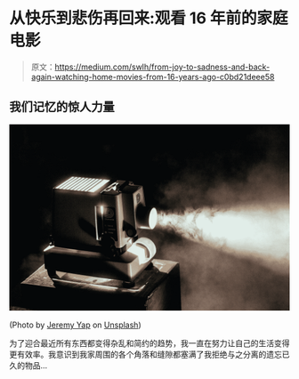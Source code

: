 # 从快乐到悲伤再回来:观看 16 年前的家庭电影

> 原文：<https://medium.com/swlh/from-joy-to-sadness-and-back-again-watching-home-movies-from-16-years-ago-c0bd21deee58>

## 我们记忆的惊人力量

![](img/3ade343c5966dd358d3ce07432f8b64f.png)

(Photo by [Jeremy Yap](https://unsplash.com/photos/J39X2xX_8CQ?utm_source=unsplash&utm_medium=referral&utm_content=creditCopyText) on [Unsplash](https://unsplash.com/search/photos/film-projector?utm_source=unsplash&utm_medium=referral&utm_content=creditCopyText))

为了迎合最近所有东西都变得杂乱和简约的趋势，我一直在努力让自己的生活变得更有效率。我意识到我家周围的各个角落和缝隙都塞满了我拒绝与之分离的遗忘已久的物品…